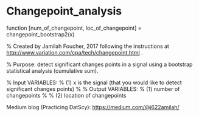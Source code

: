 # Changepoint_analysis

function [num_of_changepoint, loc_of_changepoint] = changepoint_bootstrap2(x)

% Created by Jamilah Foucher, 2017 following the instructions at http://www.variation.com/cpa/tech/changepoint.html .

% Purpose: detect significant changes points in a signal using a bootstrap statistical analysis (cumulative sum).

% Input VARIABLES:
% (1) x is the signal (that you would like to detect significant changes points)
% 
% Output VARIABLES:
% (1) number of changepoints
% 
% (2) location of changepoints

Medium blog (Practicing DatScy): https://medium.com/@j622amilah/
